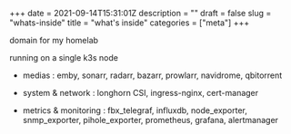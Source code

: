 +++
date = 2021-09-14T15:31:01Z
description = ""
draft = false
slug = "whats-inside"
title = "what's inside"
categories = ["meta"]
+++

domain for my homelab

running on a single k3s node

- medias :
emby, sonarr, radarr, bazarr, prowlarr, navidrome, qbitorrent

- system & network :
longhorn CSI, ingress-nginx, cert-manager

- metrics & monitoring : 
fbx_telegraf, influxdb, node_exporter, snmp_exporter, pihole_exporter, prometheus, grafana, alertmanager
